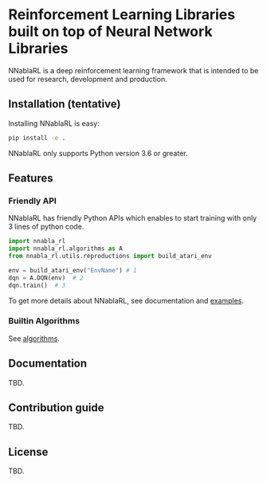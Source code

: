# Reinforcement Learning Libraries built on top of Neural Network Libraries

NNablaRL is a deep reinforcement learning framework that is intended to be used for research, development and production.

## Installation (tentative)

Installing NNablaRL is easy:

```sh
pip install -e .
```

NNablaRL only supports Python version 3.6 or greater.

## Features

### Friendly API

NNablaRL has friendly Python APIs which enables to start training with only 3 lines of python code.

```py
import nnabla_rl
import nnabla_rl.algorithms as A
from nnabla_rl.utils.reproductions import build_atari_env

env = build_atari_env("EnvName") # 1
dqn = A.DQN(env)  # 2
dqn.train()  # 3
```

To get more details about NNablaRL, see documentation and [examples](./examples).

### Builtin Algorithms

See [algorithms](./nnabla_rl/algorithms).

## Documentation

TBD.

## Contribution guide

TBD.

## License

TBD.